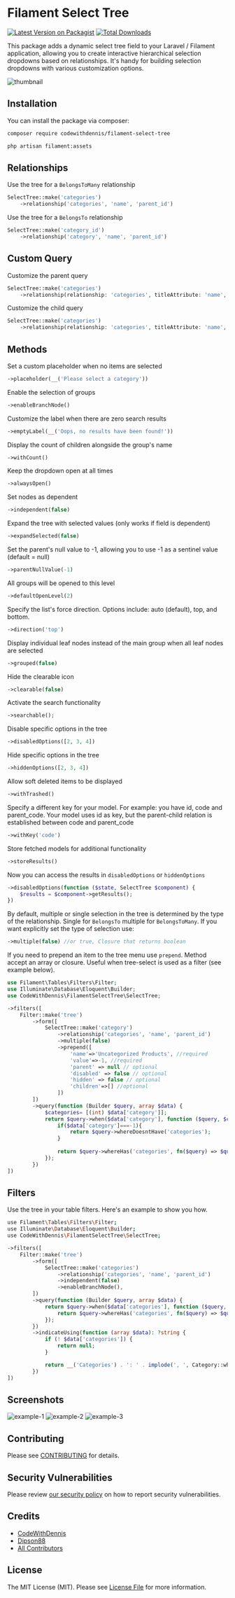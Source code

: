 # Filament Select Tree

[![Latest Version on Packagist](https://img.shields.io/packagist/v/codewithdennis/filament-select-tree.svg?style=flat-square)](https://packagist.org/packages/codewithdennis/filament-select-tree)
[![Total Downloads](https://img.shields.io/packagist/dt/codewithdennis/filament-select-tree.svg?style=flat-square)](https://packagist.org/packages/codewithdennis/filament-select-tree)

This package adds a dynamic select tree field to your Laravel / Filament application, allowing you to create interactive hierarchical selection dropdowns based on relationships. It's handy for building selection dropdowns with various customization options.

![thumbnail](https://raw.githubusercontent.com/CodeWithDennis/filament-select-tree/3.x/resources/images/thumbnail.jpg)

## Installation

You can install the package via composer:

```bash
composer require codewithdennis/filament-select-tree
```

```bash
php artisan filament:assets
```

## Relationships

Use the tree for a `BelongsToMany` relationship

```PHP
SelectTree::make('categories')
    ->relationship('categories', 'name', 'parent_id')
```

Use the tree for a `BelongsTo` relationship

```PHP
SelectTree::make('category_id')
    ->relationship('category', 'name', 'parent_id')
```

## Custom Query

Customize the parent query

```PHP
SelectTree::make('categories')
    ->relationship(relationship: 'categories', titleAttribute: 'name', parentAttribute: 'parent_id', modifyQueryUsing: fn($query) => $query));
```

Customize the child query

```PHP
SelectTree::make('categories')
    ->relationship(relationship: 'categories', titleAttribute: 'name', parentAttribute: 'parent_id', modifyChildQueryUsing: fn($query) => $query));
```

## Methods

Set a custom placeholder when no items are selected

```PHP
->placeholder(__('Please select a category'))
```

Enable the selection of groups

```PHP
->enableBranchNode()
```

Customize the label when there are zero search results

```PHP
->emptyLabel(__('Oops, no results have been found!'))
```

Display the count of children alongside the group's name

```PHP
->withCount()
```

Keep the dropdown open at all times

```PHP
->alwaysOpen()
```

Set nodes as dependent

```PHP
->independent(false)
```

Expand the tree with selected values (only works if field is dependent)

```PHP
->expandSelected(false)
```

Set the parent's null value to -1, allowing you to use -1 as a sentinel value (default = null)

```PHP
->parentNullValue(-1)
```

All groups will be opened to this level

```PHP
->defaultOpenLevel(2)
```

Specify the list's force direction. Options include: auto (default), top, and bottom.

```PHP
->direction('top')
```

Display individual leaf nodes instead of the main group when all leaf nodes are selected

```PHP
->grouped(false)
```

Hide the clearable icon

```PHP
->clearable(false)
```

Activate the search functionality

```PHP
->searchable();
```

Disable specific options in the tree

```PHP
->disabledOptions([2, 3, 4])
```

Hide specific options in the tree

```PHP
->hiddenOptions([2, 3, 4])
```

Allow soft deleted items to be displayed

```PHP
->withTrashed()
```

Specify a different key for your model.
For example: you have id, code and parent_code. Your model uses id as key, but the parent-child relation is established between code and parent_code

```PHP
->withKey('code')
```

Store fetched models for additional functionality

```PHP
->storeResults()
```

Now you can access the results in `disabledOptions` or `hiddenOptions`

```PHP
->disabledOptions(function ($state, SelectTree $component) {
    $results = $component->getResults();
})
```

By default, multiple or single selection in the tree is determined by the type of the relationship. Single for `BelongsTo` multiple for `BelongsToMany`. If you want explicitly set the type of selection use:  

```PHP
->multiple(false) //or true, Closure that returns boolean
```

If you need to prepend an item to the tree menu use `prepend`. Method accept an array or closure. Useful when tree-select is used as a filter (see example below).

```php
use Filament\Tables\Filters\Filter;
use Illuminate\Database\Eloquent\Builder;
use CodeWithDennis\FilamentSelectTree\SelectTree;
```

```php
->filters([
    Filter::make('tree')
        ->form([
            SelectTree::make('category')
                ->relationship('categories', 'name', 'parent_id')
                ->multiple(false)
                ->prepend([
                    'name'=>'Uncategorized Products', //required
                    'value'=>-1, //required
                    'parent' => null // optional
                    'disabled' => false // optional
                    'hidden' => false // optional
                    'children'=>[] //optional
                ])
        ])
        ->query(function (Builder $query, array $data) {
            $categories= [(int) $data['category']];
            return $query->when($data['category'], function ($query, $categories) {
                if($data['category']===-1){
                    return $query->whereDoesntHave('categories');
                }
                
                return $query->whereHas('categories', fn($query) => $query->whereIn('id', $categories));
            });
        })
])
```

## Filters

Use the tree in your table filters. Here's an example to show you how.

```bash
use Filament\Tables\Filters\Filter;
use Illuminate\Database\Eloquent\Builder;
use CodeWithDennis\FilamentSelectTree\SelectTree;
```

```php
->filters([
    Filter::make('tree')
        ->form([
            SelectTree::make('categories')
                ->relationship('categories', 'name', 'parent_id')
                ->independent(false)
                ->enableBranchNode(),
        ])
        ->query(function (Builder $query, array $data) {
            return $query->when($data['categories'], function ($query, $categories) {
                return $query->whereHas('categories', fn($query) => $query->whereIn('id', $categories));
            });
        })
        ->indicateUsing(function (array $data): ?string {
            if (! $data['categories']) {
                return null;
            }

            return __('Categories') . ': ' . implode(', ', Category::whereIn('id', $data['categories'])->get()->pluck('name')->toArray());
        })
])
```

## Screenshots
![example-1](https://raw.githubusercontent.com/CodeWithDennis/filament-select-tree/3.x/resources/images/example-1.jpg)
![example-2](https://raw.githubusercontent.com/CodeWithDennis/filament-select-tree/3.x/resources/images/example-2.jpg)
![example-3](https://raw.githubusercontent.com/CodeWithDennis/filament-select-tree/3.x/resources/images/example-3.jpg)

## Contributing

Please see [CONTRIBUTING](.github/CONTRIBUTING.md) for details.

## Security Vulnerabilities

Please review [our security policy](../../security/policy) on how to report security vulnerabilities.

## Credits

- [CodeWithDennis](https://github.com/CodeWithDennis)
- [Dipson88](https://github.com/dipson88/treeselectjs)
- [All Contributors](../../contributors)

## License

The MIT License (MIT). Please see [License File](LICENSE.md) for more information.
